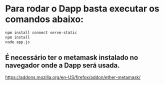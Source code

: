 # Para rodar o Dapp basta executar os comandos abaixo:
```bash
npm install connect serve-static
npm install
node app.js
```

## É necessário ter o metamask instalado no navegador onde a Dapp será usada.
https://addons.mozilla.org/en-US/firefox/addon/ether-metamask/
